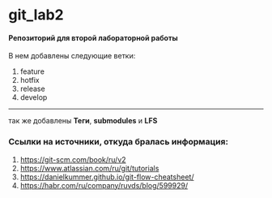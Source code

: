 # git_lab2
#### Репозиторий для второй лабораторной работы <br>

В нем добавлены следующие ветки: <br>
1) feature
2) hotfix
3) release
4) develop
---
так же добавлены __Теги__, __submodules__ и __LFS__ <br>

### Ссылки на источники, откуда бралась информация:
1) https://git-scm.com/book/ru/v2
2) https://www.atlassian.com/ru/git/tutorials
3) https://danielkummer.github.io/git-flow-cheatsheet/
4) https://habr.com/ru/company/ruvds/blog/599929/